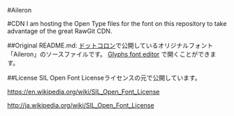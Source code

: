 #Aileron

#CDN
I am hosting the Open Type files for the font on this repository to take advantage of the great RawGit CDN. 


##Original README.md:
[ドットコロン](http://dotcolon.net/)で公開しているオリジナルフォント「Aileron」のソースファイルです。
[Glyphs font editor](http://glyphsapp.com/) で開くことができます。


##License
SIL Open Font Licenseライセンスの元で公開しています。

https://en.wikipedia.org/wiki/SIL_Open_Font_License

http://ja.wikipedia.org/wiki/SIL_Open_Font_License


